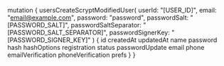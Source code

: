 mutation {
    usersCreateScryptModifiedUser(
        userId: "[USER_ID]",
        email: "email@example.com",
        password: "password",
        passwordSalt: "[PASSWORD_SALT]",
        passwordSaltSeparator: "[PASSWORD_SALT_SEPARATOR]",
        passwordSignerKey: "[PASSWORD_SIGNER_KEY]"
    ) {
        id
        createdAt
        updatedAt
        name
        password
        hash
        hashOptions
        registration
        status
        passwordUpdate
        email
        phone
        emailVerification
        phoneVerification
        prefs
    }
}
